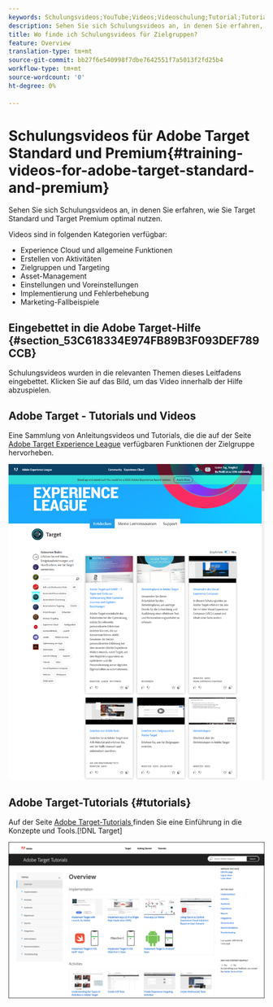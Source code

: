 ```yaml
---
keywords: Schulungsvideos;YouTube;Videos;Videoschulung;Tutorial;Tutorials;Video
description: Sehen Sie sich Schulungsvideos an, in denen Sie erfahren, wie Sie Target Standard und Target Premium optimal nutzen.
title: Wo finde ich Schulungsvideos für Zielgruppen?
feature: Overview
translation-type: tm+mt
source-git-commit: bb27f6e540998f7dbe7642551f7a5013f2fd25b4
workflow-type: tm+mt
source-wordcount: '0'
ht-degree: 0%

---
```



# Schulungsvideos für Adobe Target Standard und Premium{#training-videos-for-adobe-target-standard-and-premium}

Sehen Sie sich Schulungsvideos an, in denen Sie erfahren, wie Sie Target Standard und Target Premium optimal nutzen.

Videos sind in folgenden Kategorien verfügbar:

* Experience Cloud und allgemeine Funktionen
* Erstellen von Aktivitäten
* Zielgruppen und Targeting
* Asset-Management
* Einstellungen und Voreinstellungen
* Implementierung und Fehlerbehebung
* Marketing-Fallbeispiele

## Eingebettet in die Adobe Target-Hilfe   {#section_53C618334E974FB89B3F093DEF789CCB}

Schulungsvideos wurden in die relevanten Themen dieses Leitfadens eingebettet. Klicken Sie auf das Bild, um das Video innerhalb der Hilfe abzuspielen.

## Adobe Target - Tutorials und Videos

Eine Sammlung von Anleitungsvideos und Tutorials, die die auf der Seite [Adobe Target Experience League](https://guided.adobe.com/#recommended/solutions/target) verfügbaren Funktionen der Zielgruppe hervorheben.

![Videos zu Experience League](/help/c-intro/assets/experience-league.png)

## Adobe Target-Tutorials   {#tutorials}

Auf der Seite [Adobe Target-Tutorials ](https://experienceleague.adobe.com/docs/target-learn/tutorials/overview.html) finden Sie eine Einführung in die Konzepte und Tools.[!DNL Target]

![Adobe Target-Tutorials](/help/c-intro/assets/adobe-target-tutorials-new.png)